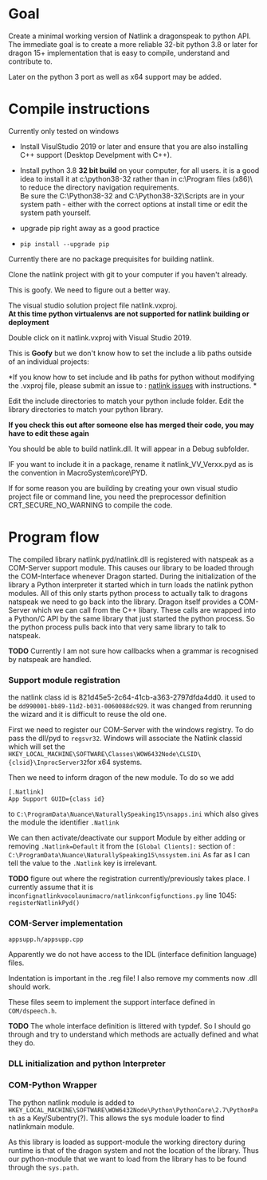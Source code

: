 # Goal

Create a minimal working version of Natlink a dragonspeak to python API. The immediate goal is to
create a more reliable 32-bit python 3.8 or later for dragon 15+ implementation that is easy to compile, understand and 
contribute to.

Later on the python 3 port as well as x64 support may be added. 

# Compile instructions
Currently only tested on windows 
- Install VisulStudio 2019 or later and ensure that you are also installing C++ support (Desktop Develpment with C++).
- Install python 3.8 **32  bit build** on your computer, for all users.  it is a good idea to install it 
   at c:\python38-32 rather than in c:\Program files (x86)\ to reduce the directory navigation requirements.  
   Be sure the C:\Python38-32 and C:\Python38-32\Scripts
   are in your system path - either with the correct options at install time or edit the system path yourself.
 
 
- upgrade pip right away as  a good practice
- `pip install --upgrade pip`

Currently there are no package prequisites for building natlink.
  
  
Clone the natlink project with git to your computer if you haven't already.

This is goofy.  We need to figure out a better way.  




 
The visual studio solution project file natlink.vxproj.  
  **At this time python virtualenvs are not supported for natlink building or deployment**
 

Double click on it natlink.vxproj with Visual Studio 2019.  

This is **Goofy** but we don't know how to set the include a lib paths outside of an individual projects:

*If you know how to set include and lib paths for python without modifying the .vxproj file, 
please submit an issue to :
[natlink issues](https://github.com/dictation-toolbox/natlink/issues) with instructions. *

Edit the include directories to match your python include folder.
Edit the library directories to match your python library.

**If you check this out after someone else has merged their code, you may have
to edit these again**



You should be able to build natlink.dll.
It will appear in a   Debug subfolder.

IF you want to include it in a package,  rename it natlink_VV_Verxx.pyd as is the 
convention in MacroSystem\core\PYD.  

If for some reason you are building by creating your own visual studio project file or command line,
you need the preprocessor definition CRT_SECURE_NO_WARNING to compile the code.


# Program flow


The compiled library natlink.pyd/natlink.dll is registered with natspeak as a COM-Server support module.
 This causes our library to be loaded through the COM-Interface whenever Dragon started.
 During the initialization of the library a Python interpreter it started which in turn loads the natlink python modules.
 All of this only starts python process to actually talk to dragons natspeak we need to go back into the library. 
 Dragon itself provides a COM-Server which we can call from the C++ libary. 
 These calls are wrapped into a Python/C API by the same library that just started the python process. 
 So the python process pulls back into that very same library to talk to natspeak.
 
 **TODO** Currently I am not sure how callbacks when a grammar is recognised by natspeak are handled.
 
 ### Support module registration
 
 the natlink class id is 821d45e5-2c64-41cb-a363-2797dfda4dd0.  it used to be `dd990001-bb89-11d2-b031-0060088dc929`.  it was changed from rerunning the wizard
 and it is difficult to reuse the old one.


 First we need to register our COM-Server with the windows registry. To do pass the dll/pyd to `regsvr32`. 
 Windows will associate the Natlink classid    
 which will set the ``HKEY_LOCAL_MACHINE\SOFTWARE\Classes\WOW6432Node\CLSID\{clsid}\InprocServer32``for x64 systems.
 
 Then we need to inform dragon of the new module. To do so we add
  ```
[.Natlink]
App Support GUID={class id}
```
 to `C:\ProgramData\Nuance\NaturallySpeaking15\nsapps.ini` which also gives the module the identifier `.Natlink`
 
 We can then activate/deactivate our support Module by either adding or removing `.Natlink=Default` it from the 
 `[Global Clients]:` section of :  `C:\ProgramData\Nuance\NaturallySpeaking15\nssystem.ini`
 As far as I can tell the value to the `.Natlink` key is irrelevant.
 
 **TODO** figure out where the registration currently/previously takes place. I currently assume that it is 
 in``confignatlinkvocolaunimacro/natlinkconfigfunctions.py`` line 1045: ``registerNatlinkPyd()``
 
 ### COM-Server implementation
``appsupp.h/appsupp.cpp``

Apparently we do not have access to the IDL (interface definition language) files. 

Indentation is important in the .reg file! I also remove my comments now .dll should work.

These files seem to implement the support interface defined in ``COM/dspeech.h``.

**TODO** The whole interface definition is littered with typdef. So I should go through and try to understand which methods are actually defined and what they do.
 
 ### DLL initialization and python Interpreter 
 ### COM-Python Wrapper
 
 The python natlink module is added to ``HKEY_LOCAL_MACHINE\SOFTWARE\WOW6432Node\Python\PythonCore\2.7\PythonPath``
 as a Key/Subentry(?). This allows the sys module loader to find natlinkmain module.
 
 As this library is loaded as support-module the working directory during runtime is that of the dragon system and
 not the location of the library. Thus our python-module that we want to load from the library has to be
 found through the `sys.path`.